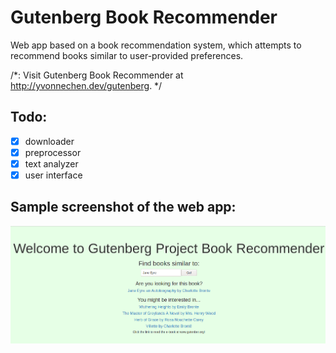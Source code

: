 # Gutenberg Book Recommender

Web app based on a book recommendation system, which attempts to recommend books similar to user-provided preferences. 

/*:
Visit Gutenberg Book Recommender at http://yvonnechen.dev/gutenberg.
*/

## Todo:
 - [x] downloader
 - [x] preprocessor
 - [x] text analyzer
 - [x] user interface
 
## Sample screenshot of the web app:
![alt text](https://github.com/YvonneChenCS/book-recommender/blob/master/Screenshot.png)
